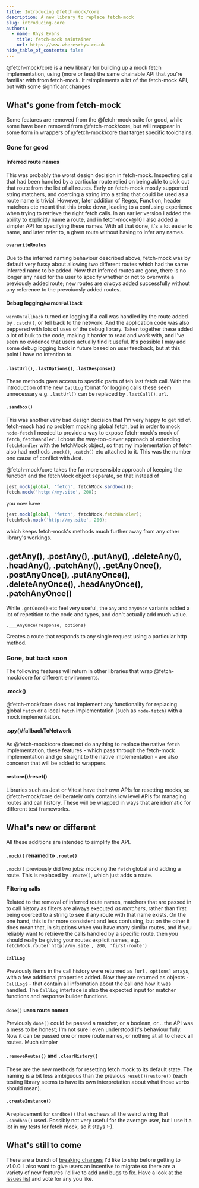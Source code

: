 ```yaml
---
title: Introducing @fetch-mock/core
description: A new library to replace fetch-mock
slug: introducing-core
authors:
  - name: Rhys Evans
    title: fetch-mock maintainer
    url: https://www.wheresrhys.co.uk
hide_table_of_contents: false
---
```


@fetch-mock/core is a new library for building up a mock fetch implementation, using (more or less) the same chainable API that you're familiar with from fetch-mock. It reimplements a lot of the fetch-mock API, but with some significant changes

## What's gone from fetch-mock

Some features are removed from the @fetch-mock suite for good, while some have been removed from @fetch-mock/core, but will reappear in some form in wrappers of @fetch-mock/core that target specific toolchains.

### Gone for good

#### Inferred route names

This was probably the worst design decision in fetch-mock. Inspecting calls that had been handled by a particular route relied on being able to pick out that route from the list of all routes. Early on fetch-mock mostly supported string matchers, and coercing a string into a string that could be used as a route name is trivial. However, later addition of Regex, Function, header matchers etc meant that this broke down, leading to a confusing experience when trying to retrieve the right fetch calls. In an earlier version I added the ability to explicitly name a route, and in fetch-mock@10 I also added a simpler API for specifying these names. With all that done, it's a lot easier to name, and later refer to, a given route without having to infer any names.

#### `overwriteRoutes`

Due to the inferred naming behaviour described above, fetch-mock was by default very fussy about allowing two different routes which had the same inferred name to be added. Now that inferred routes are gone, there is no longer any need for the user to specify whether or not to overwrite a previously added route; new routes are _always_ added successfully without any reference to the prevoiuosly added routes.

#### Debug logging/`warnOnFallback`

`warnOnFallback` turned on logging if a call was handled by the route added by `.catch()`, or fell back to the network. And the application code was also peppered with lots of uses of the debug library. Taken together these added a lot of bulk to the code, making it harder to read and work with, and I've seen no evidence that users actually find it useful. It's possible I may add some debug logging back in future based on user feedback, but at this point I have no intention to.

#### `.lastUrl()`, `.lastOptions()`, `.lastResponse()`

These methods gave access to specific parts of teh last fetch call. With the introduction of the new `CallLog` format for logging calls these seem unnecessary e.g. `.lastUrl()` can be replaced by `.lastCall().url`.

#### `.sandbox()`

This was another very bad design decision that I'm very happy to get rid of. fetch-mock had no problem mocking global fetch, but in order to mock `node-fetch` I needed to provide a way to expose fetch-mock's mock of `fetch`, `fetchHandler`. I chose the way-too-clever approach of extending `fetchHandler` with the fetchMock object, so that my implementation of fetch also had methods `.mock()`, `.catch()` etc attached to it. This was the number one cause of conflict with Jest.

@fetch-mock/core takes the far more sensible approach of keeping the function and the fetchMock object separate, so that instead of

```js
jest.mock(global, 'fetch', fetchMock.sandbox());
fetch.mock('http://my.site', 200);
```

you now have

```js
jest.mock(global, 'fetch', fetchMock.fetchHandler);
fetchMock.mock('http://my.site', 200);
```

which keeps fetch-mock's methods much further away from any other library's workings.

## .getAny(), .postAny(), .putAny(), .deleteAny(), .headAny(), .patchAny(), .getAnyOnce(), .postAnyOnce(), .putAnyOnce(), .deleteAnyOnce(), .headAnyOnce(), .patchAnyOnce()

While `.getOnce()` etc feel very useful, the `any` and `anyOnce` variants added a lot of repetition to the code and types, and don't actually add much value.

`.___AnyOnce(response, options)`

Creates a route that responds to any single request using a particular http method.

### Gone, but back soon

The following features will return in other libraries that wrap @fetch-mock/core for different environments.

#### .mock()

@fetch-mock/core does not implement any functionality for replacing global `fetch` or a local `fetch` implementation (such as `node-fetch`) with a mock implementation.

#### .spy()/fallbackToNetwork

As @fetch-mock/core does not do anything to replace the native `fetch` implementation, these features - which pass through the fetch-mock implementation and go straight to the native implementation - are also concersn that will be added to wrappers.

#### restore()/reset()

Libraries such as Jest or Vitest have their own APIs for resetting mocks, so @fetch-mock/core deliberately only contains low level APIs for managing routes and call history. These will be wrapped in ways that are idiomatic for different test frameworks.

## What's new or different

All these additions are intended to simplify the API.

#### `.mock()` renamed to `.route()`

`.mock()` previously did two jobs: mocking the `fetch` global and adding a route. This is replaced by `.route()`, which just adds a route.

#### Filtering calls

Related to the removal of inferred route names, matchers that are passed in to call history as filters are always executed _as matchers_, rather than first being coerced to a string to see if any route with that name exists. On the one hand, this is far more consistent and less confusing, but on the other it does mean that, in situations when you have many similar routes, and if you reliably want to retrieve the calls handled by a specific route, then you should really be giving your routes explicit names, e.g. `fetchMock.route('http://my.site', 200, 'first-route')`

#### `CallLog`

Previously items in the call history were returned as `[url, options]` arrays, with a few additional properties added. Now they are returned as objects - `CallLog`s - that contain all information about the call and how it was handled. The `CallLog` interface is also the expected input for matcher functions and response builder functions.

#### `done()` uses route names

Previously `done()` could be passed a matcher, or a boolean, or... the API was a mess to be honest; I'm not sure I even understood it's behaviour fully. Now it can be passed one or more route names, or nothing at all to check all routes. Much simpler

#### `.removeRoutes()` and `.clearHistory()`

These are the new methods for resetting fetch mock to its default state. The naming is a bit less ambiguous than the previous `reset()`/`restore()` (each testing library seems to have its own interpretation about what those verbs should mean).

#### `.createInstance()`

A replacement for `sandbox()` that eschews all the weird wiring that `.sandbox()` used. Possibly not very useful for the average user, but I use it a lot in my tests for fetch mock, so it stays :-).

## What's still to come

There are a bunch of [breaking changes](https://github.com/wheresrhys/fetch-mock/issues?q=is%3Aopen+is%3Aissue+label%3A%22breaking+change%22) I'd like to ship before getting to v1.0.0. I also want to give users an incentive to migrate so there are a variety of new features I'd like to add and bugs to fix. Have a look at [the issues list](https://github.com/wheresrhys/fetch-mock/issues) and vote for any you like.
